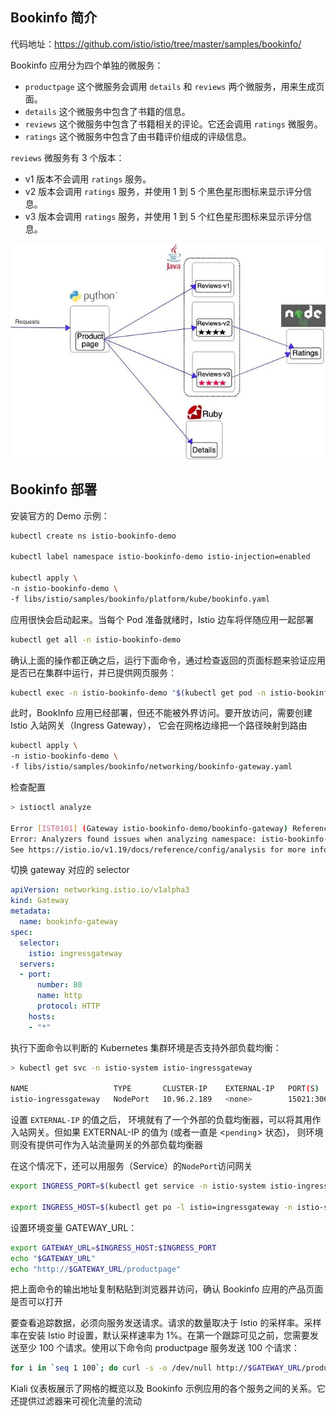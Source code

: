 ## Bookinfo 简介

代码地址：<https://github.com/istio/istio/tree/master/samples/bookinfo/>

Bookinfo 应用分为四个单独的微服务：

- `productpage` 这个微服务会调用 `details` 和 `reviews` 两个微服务，用来生成页面。
- `details` 这个微服务中包含了书籍的信息。
- `reviews` 这个微服务中包含了书籍相关的评论。它还会调用 `ratings` 微服务。
- `ratings` 这个微服务中包含了由书籍评价组成的评级信息。

`reviews` 微服务有 3 个版本：

- v1 版本不会调用 `ratings` 服务。
- v2 版本会调用 `ratings` 服务，并使用 1 到 5 个黑色星形图标来显示评分信息。
- v3 版本会调用 `ratings` 服务，并使用 1 到 5 个红色星形图标来显示评分信息。

![img](.assets/bookinfo-demo/JdnyfSAB5775HmgB62ib0BgtU6gEZcwGuF4wPEKlgZ2PF8ekIDKV4Mb03GeywFYo7RNVAxR60YLctlswEOezhmA.jpeg)

## Bookinfo 部署

安装官方的 Demo 示例：

```bash
kubectl create ns istio-bookinfo-demo

kubectl label namespace istio-bookinfo-demo istio-injection=enabled

kubectl apply \
-n istio-bookinfo-demo \
-f libs/istio/samples/bookinfo/platform/kube/bookinfo.yaml
```

应用很快会启动起来。当每个 Pod 准备就绪时，Istio 边车将伴随应用一起部署

```bash
kubectl get all -n istio-bookinfo-demo
```

确认上面的操作都正确之后，运行下面命令，通过检查返回的页面标题来验证应用是否已在集群中运行，并已提供网页服务：

```bash
kubectl exec -n istio-bookinfo-demo "$(kubectl get pod -n istio-bookinfo-demo -l app=ratings -o jsonpath='{.items[0].metadata.name}')" -c ratings -- curl -sS productpage:9080/productpage | grep -o "<title>.*</title>"

```

此时，BookInfo 应用已经部署，但还不能被外界访问。要开放访问，需要创建 Istio 入站网关（Ingress Gateway）， 它会在网格边缘把一个路径映射到路由

```bash
kubectl apply \
-n istio-bookinfo-demo \
-f libs/istio/samples/bookinfo/networking/bookinfo-gateway.yaml
```

检查配置

```bash
> istioctl analyze

Error [IST0101] (Gateway istio-bookinfo-demo/bookinfo-gateway) Referenced selector not found: "istio=ingressgateway"
Error: Analyzers found issues when analyzing namespace: istio-bookinfo-demo.
See https://istio.io/v1.19/docs/reference/config/analysis for more information about causes and resolutions.
```

切换 gateway 对应的 selector

```yaml
apiVersion: networking.istio.io/v1alpha3
kind: Gateway
metadata:
  name: bookinfo-gateway
spec:
  selector:
    istio: ingressgateway
  servers:
  - port:
      number: 80
      name: http
      protocol: HTTP
    hosts:
    - "*"

```

执行下面命令以判断的 Kubernetes 集群环境是否支持外部负载均衡：

```bash
> kubectl get svc -n istio-system istio-ingressgateway

NAME                   TYPE       CLUSTER-IP    EXTERNAL-IP   PORT(S)                                      AGE
istio-ingressgateway   NodePort   10.96.2.189   <none>        15021:30613/TCP,80:32721/TCP,443:32156/TCP   6m1s
```

设置 `EXTERNAL-IP` 的值之后， 环境就有了一个外部的负载均衡器，可以将其用作入站网关。但如果 EXTERNAL-IP 的值为 (或者一直是 <`pending`> 状态)， 则环境则没有提供可作为入站流量网关的外部负载均衡器

在这个情况下，还可以用服务（Service）的`NodePort`访问网关

```bash
export INGRESS_PORT=$(kubectl get service -n istio-system istio-ingressgateway -o jsonpath='{.spec.ports[?(@.name=="http2")].nodePort}')

export INGRESS_HOST=$(kubectl get po -l istio=ingressgateway -n istio-system -o jsonpath='{.items[0].status.hostIP}')
```

设置环境变量 GATEWAY_URL：

```bash
export GATEWAY_URL=$INGRESS_HOST:$INGRESS_PORT
echo "$GATEWAY_URL"
echo "http://$GATEWAY_URL/productpage"
```

把上面命令的输出地址复制粘贴到浏览器并访问，确认 Bookinfo 应用的产品页面是否可以打开

要查看追踪数据，必须向服务发送请求。请求的数量取决于 Istio 的采样率。采样率在安装 Istio 时设置，默认采样速率为 1%。在第一个跟踪可见之前，您需要发送至少 100 个请求。使用以下命令向 productpage 服务发送 100 个请求：

```bash
for i in `seq 1 100`; do curl -s -o /dev/null http://$GATEWAY_URL/productpage; done
```

Kiali 仪表板展示了网格的概览以及 Bookinfo 示例应用的各个服务之间的关系。它还提供过滤器来可视化流量的流动